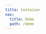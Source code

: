 ```yaml
---
title: Container
nav:
  title: Demo
  path: /demo
---
```


<code src="../examples/container.tsx"></code>

